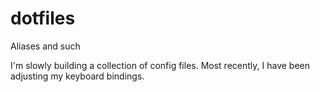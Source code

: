 # dotfiles
Aliases and such

I'm slowly building a collection of config files. Most recently, I have been adjusting my keyboard bindings.
